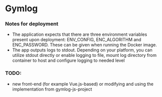 # Gymlog

### Notes for deployment
- The application expects that there are three environment variables present upon deployment: ENV_CONFIG, ENC_ALGORITHM and ENC_PASSWORD. These can be given when running the Docker image.
- The app outputs logs to stdout. Depending on your platform, you can utilize stdout directly or enable logging to file, mount log directory from container to host and configure logging to needed level

### TODO:
- new front-end (for example Vue.js-based) or modifying and using the implementation from gymlog-js-project
